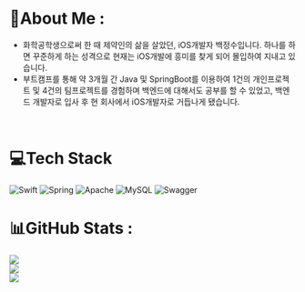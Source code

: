 # 💫About Me :
- 화학공학생으로써 한 때 제약인의 삶을 살았던, iOS개발자 백정수입니다.  하나를 하면 꾸준하게 하는 성격으로 현재는 iOS개발에 흥미를 찾게 되어 몰입하여 지내고 있습니다.
- 부트캠프를 통해 약 3개월 간 Java 및 SpringBoot를 이용하여 1건의 개인프로젝트 및 4건의 팀프로젝트를 경험하며 백엔드에 대해서도 공부를 할 수 있었고, 백엔드 개발자로 입사 후 현 회사에서 iOS개발자로 거듭나게 됐습니다.

</br>

# 💻Tech Stack
![Swift](https://img.shields.io/badge/swift-%23ED8B00.svg?style=for-the-badge&logo=swift&logoColor=white) ![Spring](https://img.shields.io/badge/springboot-%236DB33F.svg?style=for-the-badge&logo=springboot&logoColor=white) ![Apache](https://img.shields.io/badge/apache-%23D42029.svg?style=for-the-badge&logo=apache&logoColor=white) ![MySQL](https://img.shields.io/badge/mysql-%2300f.svg?style=for-the-badge&logo=mysql&logoColor=white) ![Swagger](https://img.shields.io/badge/-Swagger-%23Clojure?style=for-the-badge&logo=swagger&logoColor=white)
# 📊GitHub Stats :
![](https://github-readme-stats.vercel.app/api?username=HundredCleanWater&theme=bear&hide_border=false&include_all_commits=false&count_private=false)<br/>
![](https://github-readme-streak-stats.herokuapp.com/?user=HundredCleanWater&theme=bear&hide_border=false)<br/>
![](https://github-readme-stats.vercel.app/api/top-langs/?username=HundredCleanWater&theme=bear&hide_border=false&include_all_commits=false&count_private=false&layout=compact)

